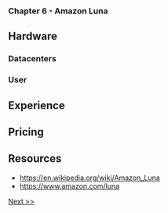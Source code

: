 ### Chapter 6 - Amazon Luna

## Hardware

### Datacenters

### User

## Experience

## Pricing

## Resources

* https://en.wikipedia.org/wiki/Amazon_Luna
* https://www.amazon.com/luna

[Next >>](080-chapter-07.md)
